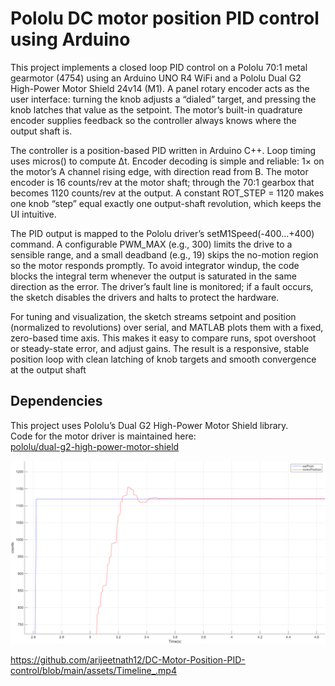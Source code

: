 # Pololu DC motor position PID control using Arduino
This project implements a closed loop PID control on a Pololu 70:1 metal gearmotor (4754) using an Arduino UNO R4 WiFi and a Pololu Dual G2 High-Power Motor Shield 24v14 (M1). A panel rotary encoder acts as the user interface: turning the knob adjusts a “dialed” target, and pressing the knob latches that value as the setpoint. The motor’s built-in quadrature encoder supplies feedback so the controller always knows where the output shaft is.

The controller is a position-based PID written in Arduino C++. Loop timing uses micros() to compute Δt. Encoder decoding is simple and reliable: 1× on the motor’s A channel rising edge, with direction read from B. The motor encoder is 16 counts/rev at the motor shaft; through the 70:1 gearbox that becomes 1120 counts/rev at the output. A constant ROT_STEP = 1120 makes one knob “step” equal exactly one output-shaft revolution, which keeps the UI intuitive.

The PID output is mapped to the Pololu driver’s setM1Speed(-400…+400) command. A configurable PWM_MAX (e.g., 300) limits the drive to a sensible range, and a small deadband (e.g., 19) skips the no-motion region so the motor responds promptly. To avoid integrator windup, the code blocks the integral term whenever the output is saturated in the same direction as the error. The driver’s fault line is monitored; if a fault occurs, the sketch disables the drivers and halts to protect the hardware.

For tuning and visualization, the sketch streams setpoint and position (normalized to revolutions) over serial, and MATLAB plots them with a fixed, zero-based time axis. This makes it easy to compare runs, spot overshoot or steady-state error, and adjust gains. The result is a responsive, stable position loop with clean latching of knob targets and smooth convergence at the output shaft

## Dependencies

This project uses Pololu’s Dual G2 High-Power Motor Shield library.  
Code for the motor driver is maintained here:  
[pololu/dual-g2-high-power-motor-shield](https://github.com/pololu/dual-g2-high-power-motor-shield)



![Tracking demo](assets/DCMotorPWM.png)

https://github.com/arijeetnath12/DC-Motor-Position-PID-control/blob/main/assets/Timeline_.mp4



